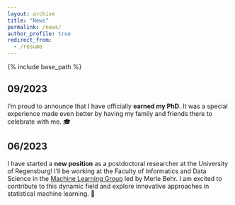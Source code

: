 ```yaml
---
layout: archive
title: "News"
permalink: /news/
author_profile: true
redirect_from:
  - /resume
---
```


{% include base_path %}

09/2023
-
I’m proud to announce that I have officially **earned my PhD**. It was a special experience made even better by having my family and friends there to celebrate with me. :mortar_board: 

06/2023 
------
I have started a **new position** as a postdoctoral researcher at the University of Regensburg! I’ll be working at the Faculty of Informatics and Data Science in the [Machine Learning Group](https://www.uni-regensburg.de/informatik-data-science/maschinelles-lernen-behr/startseite/index.html) led by Merle Behr. I am excited to contribute to this dynamic field and explore innovative approaches in statistical machine learning. :rocket:

 
